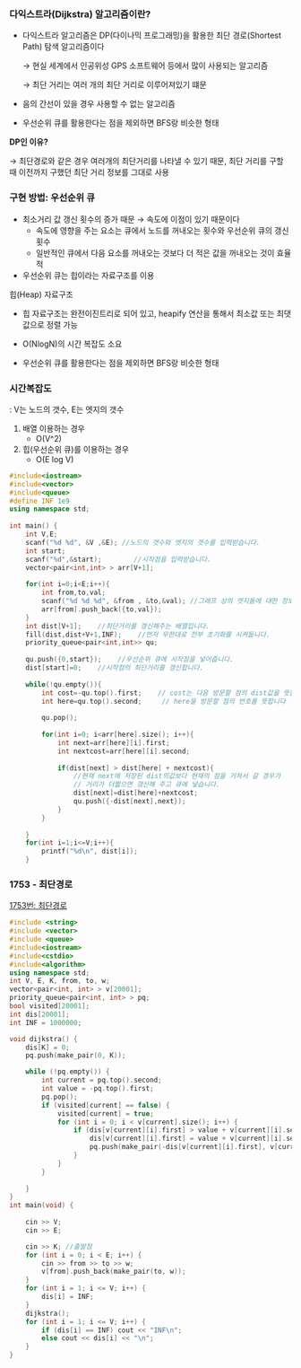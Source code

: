 ### 다익스트라(Dijkstra) 알고리즘이란?

- 다익스트라 알고리즘은 DP(다이나믹 프로그래밍)을 활용한 최단 경로(Shortest Path) 탐색 알고리즘이다

    → 현실 세계에서 인공위성 GPS 소프트웨어 등에서 많이 사용되는 알고리즘

    → 최단 거리는 여러 개의 최단 거리로 이루어져있기 떄문

- 음의 간선이 있을 경우 사용할 수 없는 알고리즘
- 우선순위 큐를 활용한다는 점을 제외하면 BFS랑 비슷한 형태

**DP인 이유?**

→ 최단경로와 같은 경우 여러개의 최단거리를 나타낼 수 있기 때문, 최단 거리를 구할 때 이전까지 구했던 최단 거리 정보를 그대로 사용

### 구현 방법: 우선순위 큐

- 최소거리 값 갱신 횟수의 증가 때문 → 속도에 이점이 있기 때문이다
    - 속도에 영향을 주는 요소는 큐에서 노드를 꺼내오는 횟수와 우선순위 큐의 갱신 횟수
    - 일반적인 큐에서 다음 요소를 꺼내오는 것보다 더 적은 값을 꺼내오는 것이 효율적
- 우선순위 큐는 힙이라는 자료구조를 이용

힙(Heap) 자료구조

- 힙 자료구조는 완전이진트리로 되어 있고, heapify 연산을 통해서 최소값 또는 최댓값으로 정렬 가능
- O(NlogN)의 시간 복잡도 소요

- 우선순위 큐를 활용한다는 점을 제외하면 BFS랑 비슷한 형태

### 시간복잡도

: V는 노드의 갯수, E는 엣지의 갯수

1. 배열 이용하는 경우
    - O(V^2)
2. 힙(우선순위 큐)를 이용하는 경우
    - O(E log V)

```cpp
#include<iostream>
#include<vector>
#include<queue>
#define INF 1e9
using namespace std;
 
int main() {
    int V,E;
    scanf("%d %d", &V ,&E); //노드의 갯수와 엣지의 갯수를 입력받습니다. 
    int start;
    scanf("%d",&start);        //시작점을 입력받습니다. 
    vector<pair<int,int> > arr[V+1];
    
    for(int i=0;i<E;i++){
        int from,to,val;
        scanf("%d %d %d", &from , &to,&val); //그래프 상의 엣지들에 대한 정보를 입력받습니다. 
        arr[from].push_back({to,val});
    }
    int dist[V+1];    //최단거리를 갱신해주는 배열입니다. 
    fill(dist,dist+V+1,INF);    //먼저 무한대로 전부 초기화를 시켜둡니다. 
    priority_queue<pair<int,int>> qu;     
    
    qu.push({0,start});    //우선순위 큐에 시작점을 넣어줍니다. 
    dist[start]=0;    //시작점의 최단거리를 갱신합니다. 
    
    while(!qu.empty()){
        int cost=-qu.top().first;    // cost는 다음 방문할 점의 dist값을 뜻합니다. 
        int here=qu.top().second;     // here을 방문할 점의 번호를 뜻합니다 
        
        qu.pop();
            
        for(int i=0; i<arr[here].size(); i++){
            int next=arr[here][i].first;
            int nextcost=arr[here][i].second;
            
            if(dist[next] > dist[here] + nextcost){    
                //현재 next에 저장된 dist의값보다 현재의 점을 거쳐서 갈 경우가 
                // 거리가 더짧으면 갱신해 주고 큐에 넣습니다. 
                dist[next]=dist[here]+nextcost;
                qu.push({-dist[next],next});
            }
        }
        
    }
    for(int i=1;i<=V;i++){
        printf("%d\n", dist[i]);
    }
```

### 1753 - 최단경로

[1753번: 최단경로](https://www.acmicpc.net/problem/1753)

```cpp
#include <string>
#include <vector>
#include <queue>
#include<iostream>
#include<cstdio>
#include<algorithm>
using namespace std;
int V, E, K, from, to, w;
vector<pair<int, int> > v[20001];
priority_queue<pair<int, int> > pq;
bool visited[20001];
int dis[20001];
int INF = 1000000;

void dijkstra() {
	dis[K] = 0;
	pq.push(make_pair(0, K));

	while (!pq.empty()) {
		int current = pq.top().second;
		int value = -pq.top().first;
		pq.pop();
		if (visited[current] == false) {
			visited[current] = true;
			for (int i = 0; i < v[current].size(); i++) {
				if (dis[v[current][i].first] > value + v[current][i].second) {
					dis[v[current][i].first] = value + v[current][i].second;
					pq.push(make_pair(-dis[v[current][i].first], v[current][i].first));
				}
			}
		}
		
	}
}
int main(void) {
	
	cin >> V;
	cin >> E;

	cin >> K; //출발점
    for (int i = 0; i < E; i++) {
		cin >> from >> to >> w;
		v[from].push_back(make_pair(to, w));
	}
	for (int i = 1; i <= V; i++) {
		dis[i] = INF;
	}
	dijkstra();
	for (int i = 1; i <= V; i++) {
		if (dis[i] == INF) cout << "INF\n";
		else cout << dis[i] << "\n";
	}
}
```